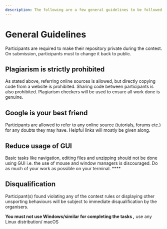 ```yaml
---
description: The following are a few general guidelines to be followed.
---
```


# General Guidelines

Participants are required to make their repository private during the contest. On submission, participants must to change it back to public.

## **Plagiarism is strictly prohibited**

As stated above, referring online sources is allowed, but directly copying code from a website is prohibited. Sharing code between participants is also prohibited. Plagiarism checkers will be used to ensure all work done is genuine.

## **Google is your best friend**

Participants are allowed to refer to any online source \(tutorials, forums etc.\) for any doubts they may have. Helpful links will mostly be given along.

## **Reduce usage of GUI**

Basic tasks like navigation, editing files and unzipping should not be done using GUI i.e. the use of mouse and window managers is discouraged. Do as much of your work as possible on your terminal. ****

## **Disqualification**

 Participant\(s\) found violating any of the contest rules or displaying other unsporting behaviours will be subject to immediate disqualification by the organisers.

**You must not use Windows/similar for completing the tasks ,** use any Linux distribution/ macOS  

